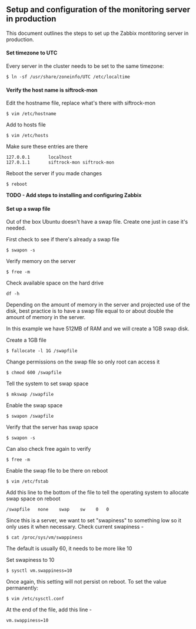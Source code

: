 ## Setup and configuration of the monitoring server in production
This document outlines the steps to set up the Zabbix montitoring server in production.


#### Set timezone to UTC
Every server in the cluster needs to be set to the same timezone:

`$ ln -sf /usr/share/zoneinfo/UTC /etc/localtime`


#### Verify the host name is siftrock-mon
Edit the hostname file, replace what's there with siftrock-mon

`$ vim /etc/hostname`

Add to hosts file

`$ vim /etc/hosts`

Make sure these entries are there

````
127.0.0.1       localhost
127.0.1.1       siftrock-mon siftrock-mon

````

Reboot the server if you made changes

`$ reboot`

**TODO - Add steps to installing and configuring Zabbix**


#### Set up a swap file
Out of the box Ubuntu doesn't have a swap file. Create one just in case it's needed.

First check to see if there's already a swap file

`$ swapon -s`

Verify memory on the server

`$ free -m`

Check available space on the hard drive

`df -h`

Depending on the amount of memory in the server and projected use of the disk, best practice is to have a swap file equal to or about double the amount of memory in the server.

In this example we have 512MB of RAM and we will create a 1GB swap disk.

Create a 1GB file

`$ fallocate -l 1G /swapfile`

Change permissions on the swap file so only root can access it

`$ chmod 600 /swapfile`

Tell the system to set swap space

`$ mkswap /swapfile`

Enable the swap space

`$ swapon /swapfile`

Verify that the server has swap space

`$ swapon -s`

Can also check free again to verify

`$ free -m`

Enable the swap file to be there on reboot

`$ vim /etc/fstab`

Add this line to the bottom of the file to tell the operating system to allocate swap space on reboot

`/swapfile   none    swap    sw    0   0`

Since this is a server, we want to set "swapiness" to something low so it only uses it when necessary. Check current swapiness -

`$ cat /proc/sys/vm/swappiness`

The default is usually 60, it needs to be more like 10

Set swapiness to 10

`$ sysctl vm.swappiness=10`

Once again, this setting will not persist on reboot. To set the value permanently:

`$ vim /etc/sysctl.conf`

At the end of the file, add this line -

`vm.swappiness=10`